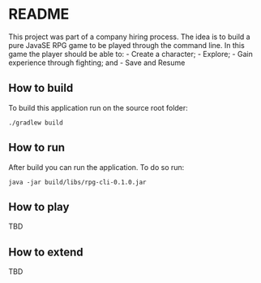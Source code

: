# README #

This project was part of a company hiring process. The idea is to build a pure JavaSE RPG game to be played through the command line.
In this game the player should be able to:
	- Create a character;
	- Explore;
	- Gain experience through fighting; and
	- Save and Resume

## How to build

To build this application run on the source root folder:

`./gradlew build`

## How to run

After build you can run the application. To do so run:

`java -jar build/libs/rpg-cli-0.1.0.jar` 

## How to play
TBD

## How to extend
TBD
